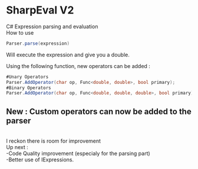 # SharpEval V2
C# Expression parsing and evaluation<br>
How to use
```C#
Parser.parse(expression)
```
Will execute the expression and give you a double.

Using the following function, new operators can be added :
```C#
#Unary Operators
Parser.AddOperator(char op, Func<double, double>, bool primary);
#Binary Operators
Parser.AddOperator(char op, Func<double, double, double>, bool primary);
```

## New : Custom operators can now be added to the parser<br>

<br>
I reckon there is room for improvement<br>
Up next :<br>
  -Code Quality improvement (especialy for the parsing part)<br>
  -Better use of IExpressions.
  
